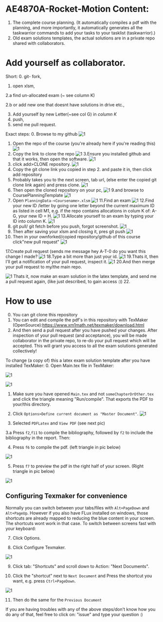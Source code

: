# AE4870A-Rocket-Motion Content:

1. The complete course planning. (It automatically compiles a pdf with the planning, and more importantly, it automatically generates all the taskwarrior commands to add your tasks to your tasklist (taskwarrior).)
2. Old exam solutions templates, the actual solutions are in a private repo shared with collaborators.

# Add yourself as collaborator.
Short: 
0. git- fork, 
1. open xlsm, 

2.a find un-allocated exam (~ see column K)

2.b or add new one that doesnt have solutions in drive etc., 

3. Add yourself by new Letter(~see col G) in *column K*
4. push, 
5. send me pull request.

Exact steps:
0. Browse to my github
![1](./HowToUseTexMaker/addYourself/1.jpeg)
1. Open the repo of the course (you're already here if you're reading this)
![1](./HowToUseTexMaker/addYourself/2.jpeg)
2. Copy the link to clone the repo
![1](./HowToUseTexMaker/addYourself/3.jpeg)
3.Ensure you installed github and that it works, then open the software.
![1](./HowToUseTexMaker/addYourself/4.jpeg)
4. click add>CLONE repository.
![1](./HowToUseTexMaker/addYourself/8.jpeg)
5. Copy the git clone link you copied in step 2. and paste it in, then click add repository
6. Probably takes you to the next screen, tab url, (else enter the copied git clone link again) and press clone.
![1](./HowToUseTexMaker/addYourself/7.jpeg)
8. Then open the cloned repository on your pc, 
![1](./HowToUseTexMaker/addYourself/9.jpeg)
9.and browse to CoursePlanningTemplate
![1](./HowToUseTexMaker/addYourself/10.jpeg)
10. Open `PlanningData-<Coursename>.xlsm`
![1](./HowToUseTexMaker/addYourself/11.jpeg)
11.Find an exam
![1](./HowToUseTexMaker/addYourself/12.jpeg)
12.Find your new ID /letter by going one letter beyond the current maximum ID as listed in cell M1, e.g. if the repo contains allocations in colum K of: A-G, your new ID = H.
![1](./HowToUseTexMaker/addYourself/13.png)
13.Allocate yourself to an exam by typing your ID into column K.
![1](./HowToUseTexMaker/addYourself/14.jpeg)
14. git pull/ git fetch before you push, forgot screenshot.
![1](./HowToUseTexMaker/addYourself/15.png)
15. Then after saving your xlsm and closing it, pres git push
![1](./HowToUseTexMaker/addYourself/16.jpeg)
16.  Then in your ownforked/copied  repository/github of this course click"new pull request"
![1](./HowToUseTexMaker/addYourself/17.jpeg)

17.Create pull request (sends me message hey A-T-0 do you want this change I made?
![1](./HowToUseTexMaker/addYourself/18.jpeg)
18.Type a bit more than just your id.
![1](./HowToUseTexMaker/addYourself/19.jpeg)
19.Thats it, then I'll get a notification of your pull request, inspect it.
![1](./HowToUseTexMaker/addYourself/20me.jpeg)
20.And then merge your pull request to my/the main repo.

![1](./HowToUseTexMaker/addYourself/21me.jpeg)
Thats it, now make an exam solution in the latex template, and send me a pull request again, (like just described, to gain access :))
22.


# How to use
0. You can git clone this repository
1. You can edit and compile the pdf's in this repository with TexMaker (OpenSource):https://www.xm1math.net/texmaker/download.html
2. And then send a pull request after you have pushed your changes. After inspection of your pull request (and acceptance), you will be made collaborator in the private repo, to re-do your pull request which will be accepted. This will grant you access to all the exam solutions generated collectively! 

To change (a copy of) this a latex exam solution template after you have installed TexMaker:
  0. Open Main.tex file in TexMaker:
  
  ![1](./HowToUseTexMaker/1.png)
  
  ![1](./HowToUseTexMaker/2.png)
  
  1. Make sure you have opened `Main.tex` and not `someChapterOrOther.tex` and click the triangle meaning "Run/compile". That exports the PDF to your/this directory.
  
  
  2. Click `Options>Define current document as "Master Document"`.
  ![1](./HowToUseTexMaker/master_document.png)
  
  3. Selected `PDFLatex` and `View PDF` (see next pic)
  
  3.a Press `f2`,`f11` to compile the bibliography, followed by `f2` to include the bibliography in the report. Then:
  
  4. Press `f6` to compile the pdf. (left triangle in pic below)
  
  ![1](./HowToUseTexMaker/3.png)
  
  5. Press `f7` to preview the pdf in the right half of your screen. (Right triangle in pic below)
  
  ![1](./HowToUseTexMaker/4.png)
  
## Configuring Texmaker for convenience ##
Normally you can switch between your tabs/files with `Alt+PageDown` and `Alt+PageUp`. However if you also have FLux installed on windows, those shortcuts are already mapped to reducing the blue content in your screen. The shortcuts wont work in that case. To switch between screens fast with your keyboard:

  7. Click Options.
  
  8. Click Configure Texmaker.
  
  ![1](./HowToUseTexMaker/5.png)

  9. Click tab: "Shortcuts" and scroll down to Action: "Next Documents".
  
  10. Click the "shortcut" next to `Next Document` and Press the shortcut you want, e.g. press `Ctrl+PageDown`.
  
  ![1](./HowToUseTexMaker/6.png)
  
  11. Then do the same for the `Previous Document`



If you are having troubles with any of the above steps/don't know how you do any of that, feel free to click on: "issue" and type your question :)
